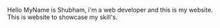 Hello
    MyName is Shubham,
        i'm a web developer and this is my website.
This is website to showcase my skill's.